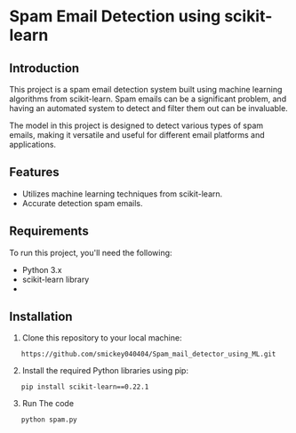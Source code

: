 # Spam Email Detection using scikit-learn

## Introduction

This project is a spam email detection system built using machine learning algorithms from scikit-learn. Spam emails can be a significant problem, and having an automated system to detect and filter them out can be invaluable.

The model in this project is designed to detect various types of spam emails, making it versatile and useful for different email platforms and applications.

## Features

- Utilizes machine learning techniques from scikit-learn.
- Accurate detection spam emails.

## Requirements

To run this project, you'll need the following:

- Python 3.x
- scikit-learn library
- 
## Installation

1. Clone this repository to your local machine:

```shell
   https://github.com/smickey040404/Spam_mail_detector_using_ML.git
```

2. Install the required Python libraries using pip:
```shell
   pip install scikit-learn==0.22.1 
```
3. Run The code 
```shell
   python spam.py
```
